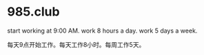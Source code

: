 # 985.club
start working at 9:00 AM. work 8 hours a day. work 5 days a week.  

每天9点开始工作。每天工作8小时。每周工作5天。
